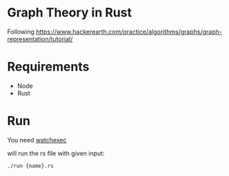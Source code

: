 # Graph Theory in Rust

Following https://www.hackerearth.com/practice/algorithms/graphs/graph-representation/tutorial/

# Requirements

- Node
- Rust

# Run

You need [watchexec](https://github.com/watchexec/watchexec)

will run the rs file with given input:

```bash
./run {name}.rs
```
